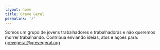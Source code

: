 ```yaml
---
layout: home
title: Greve Geral
permalink: '/'
---
```

Somos um grupo de jovens trabalhadores e trabalhadoras e não queremos morrer trabalhando. Contribua enviando ideias, atos e açoes para: grevegeral@grevegeral.org
